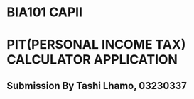 # BIA101 CAPII
# PIT(PERSONAL INCOME TAX) CALCULATOR APPLICATION

## Submission By Tashi Lhamo, 03230337 